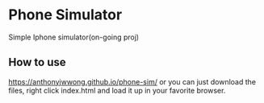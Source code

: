 # Phone Simulator
Simple Iphone simulator(on-going proj)

## How to use
https://anthonyjwwong.github.io/phone-sim/
or you can just download the files, right click index.html and load it up in your favorite browser.

